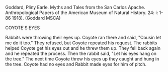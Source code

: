Goddard, Pliny Earle. Myths and Tales from the San Carlos Apache. Anthropological Papers of the American Museum of Natural History. 24: i: 1-86 1918). (Goddard MSCA)

COYOTE'S EYES

Rabbits were throwing their eyes up. Coyote ran there and said, "Cousin let me do it too." They refused, but Coyote repeated his request. The rabbits helped Coyote get his eyes out and he threw them up. They fell back again and he repeated the process. Then the rabbit said, "Let his eyes hang on the tree." The next time Coyote threw his eyes up they caught and hung in the tree. Coyote had no eyes and Rabbit made eyes for him of pitch.
